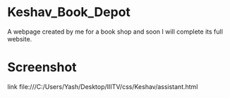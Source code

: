 # Keshav_Book_Depot
A webpage created by me for a book shop and soon I will complete its full website.
# Screenshot
link file:///C:/Users/Yash/Desktop/IIITV/css/Keshav/assistant.html
